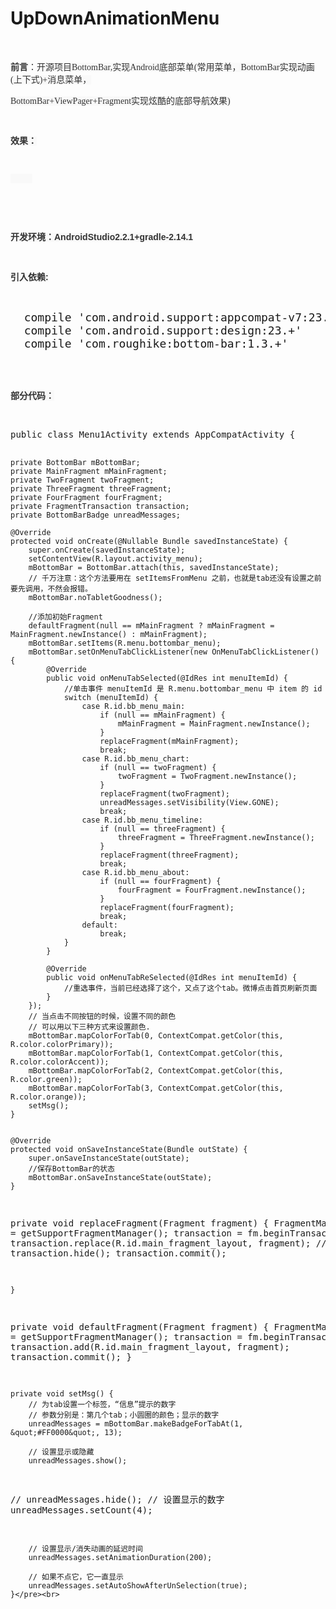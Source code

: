 # UpDownAnimationMenu

<!-- Baidu Button BEGIN -->

<div id="article_content" class="article_content">

<p><br>
</p>
<p><span style="color:rgb(51,51,51); font-family:Arial"><span style="font-size:14px"><strong>前言</strong>：</span><span style="font-family:宋体; text-align:center; background-color:rgb(249,249,249)"><span style="font-size:14px">开源项目BottomBar,实现Android底部菜单(常用菜单，BottomBar实现动画(上下式)&#43;消息菜单，</span></span></span></p>
<p><span style="color:rgb(51,51,51); font-family:Arial"><span style="font-family:宋体; text-align:center; background-color:rgb(249,249,249)"><span style="font-size:14px">BottomBar&#43;ViewPager&#43;Fragment实现炫酷的底部导航效果)</span></span></span><br>
</p>
<p><span style="color:rgb(51,51,51); font-family:Arial"><span style="font-family:宋体; text-align:center; background-color:rgb(249,249,249)"><span style="font-size:14px"><br>
</span></span></span></p>
<p><span style="color:rgb(51,51,51); font-family:Arial"><span style="font-family:宋体; text-align:center; background-color:rgb(249,249,249)"><span style="font-size:14px"><strong>效果：</strong></span></span></span></p>
<p><span style="color:rgb(51,51,51); font-family:Arial"><span style="font-family:宋体; text-align:center; background-color:rgb(249,249,249)"><span style="font-size:14px"><strong><br>
</strong></span></span></span></p>
<p style="text-align:left"><span style="color:rgb(51,51,51); font-family:Arial"><span style="font-family:宋体; text-align:center; background-color:rgb(249,249,249)"><span style="font-size:14px"><strong>&nbsp; &nbsp; &nbsp; &nbsp; &nbsp;&nbsp;<img src="http://images2015.cnblogs.com/blog/1130112/201703/1130112-20170331212642180-233844519.gif" alt=""><br>
</strong></span></span></span></p>
<p style="text-align:left"><span style="color:rgb(51,51,51); font-family:Arial"><span style="font-family:宋体; text-align:center; background-color:rgb(249,249,249)"><span style="font-size:14px"><strong><br>
</strong></span></span></span></p>
<p style="text-align:left"><span style="color:rgb(51,51,51); font-family:Arial"><span style="font-family:宋体; text-align:center; background-color:rgb(249,249,249)"><span style="font-size:14px"><strong><br>
</strong></span></span></span></p>
<p style="text-align:left"><span style="color:rgb(51,51,51); font-family:Arial"><span style="font-family:宋体; text-align:center; background-color:rgb(249,249,249)"><span style="font-size:14px"><strong><span style="color:rgb(51,51,51); font-family:&quot;Microsoft YaHei&quot;,Arial; font-size:14px">开发环境：AndroidStudio2.2.1&#43;gradle-2.14.1</span><br>
</strong></span></span></span></p>
<p style="text-align:left"><span style="color:rgb(51,51,51); font-family:Arial"><span style="font-family:宋体; text-align:center; background-color:rgb(249,249,249)"><span style="font-size:14px"><strong><span style="color:rgb(51,51,51); font-family:&quot;Microsoft YaHei&quot;,Arial; font-size:14px"><br>
</span></strong></span></span></span></p>
<p style="text-align:left"><span style="color:rgb(51,51,51); font-family:Arial"><span style="font-family:宋体; text-align:center; background-color:rgb(249,249,249)"><span style="font-size:14px"><strong><span style="color:rgb(51,51,51); font-family:&quot;Microsoft YaHei&quot;,Arial; font-size:14px">引入依赖:</span></strong></span></span></span></p>
<p><br>
</p>
<p><pre name="code" class="java"><span style="font-size:18px;">  compile 'com.android.support:appcompat-v7:23.0.0'
  compile 'com.android.support:design:23.+'
  compile 'com.roughike:bottom-bar:1.3.+'</span>
</pre><br>
<br>
</p>
<p style="text-align:left"><span><span><span><span style="text-align:center; background-color:rgb(249,249,249)"><strong><span style="color:rgb(51,51,51); font-family:&quot;Microsoft YaHei&quot;,Arial; font-size:14px"><span style="font-family:SimHei">部分代码：</span></span></strong></span></span></span></span></p>
<p style="text-align:left"><br>
</p>
<p style="text-align:left"><pre name="code" class="java">public class Menu1Activity extends AppCompatActivity {

    private BottomBar mBottomBar;
    private MainFragment mMainFragment;
    private TwoFragment twoFragment;
    private ThreeFragment threeFragment;
    private FourFragment fourFragment;
    private FragmentTransaction transaction;
    private BottomBarBadge unreadMessages;

    @Override
    protected void onCreate(@Nullable Bundle savedInstanceState) {
        super.onCreate(savedInstanceState);
        setContentView(R.layout.activity_menu);
        mBottomBar = BottomBar.attach(this, savedInstanceState);
        // 千万注意：这个方法要用在 setItemsFromMenu 之前，也就是tab还没有设置之前要先调用，不然会报错。
        mBottomBar.noTabletGoodness();

        //添加初始Fragment
        defaultFragment(null == mMainFragment ? mMainFragment = MainFragment.newInstance() : mMainFragment);
        mBottomBar.setItems(R.menu.bottombar_menu);
        mBottomBar.setOnMenuTabClickListener(new OnMenuTabClickListener() {
            @Override
            public void onMenuTabSelected(@IdRes int menuItemId) {
                //单击事件 menuItemId 是 R.menu.bottombar_menu 中 item 的 id
                switch (menuItemId) {
                    case R.id.bb_menu_main:
                        if (null == mMainFragment) {
                            mMainFragment = MainFragment.newInstance();
                        }
                        replaceFragment(mMainFragment);
                        break;
                    case R.id.bb_menu_chart:
                        if (null == twoFragment) {
                            twoFragment = TwoFragment.newInstance();
                        }
                        replaceFragment(twoFragment);
                        unreadMessages.setVisibility(View.GONE);
                        break;
                    case R.id.bb_menu_timeline:
                        if (null == threeFragment) {
                            threeFragment = ThreeFragment.newInstance();
                        }
                        replaceFragment(threeFragment);
                        break;
                    case R.id.bb_menu_about:
                        if (null == fourFragment) {
                            fourFragment = FourFragment.newInstance();
                        }
                        replaceFragment(fourFragment);
                        break;
                    default:
                        break;
                }
            }

            @Override
            public void onMenuTabReSelected(@IdRes int menuItemId) {
                //重选事件，当前已经选择了这个，又点了这个tab。微博点击首页刷新页面
            }
        });
        // 当点击不同按钮的时候，设置不同的颜色
        // 可以用以下三种方式来设置颜色.
        mBottomBar.mapColorForTab(0, ContextCompat.getColor(this, R.color.colorPrimary));
        mBottomBar.mapColorForTab(1, ContextCompat.getColor(this, R.color.colorAccent));
        mBottomBar.mapColorForTab(2, ContextCompat.getColor(this, R.color.green));
        mBottomBar.mapColorForTab(3, ContextCompat.getColor(this, R.color.orange));
        setMsg();
    }
    

    @Override
    protected void onSaveInstanceState(Bundle outState) {
        super.onSaveInstanceState(outState);
        //保存BottomBar的状态
        mBottomBar.onSaveInstanceState(outState);
    }

  
  
  private void replaceFragment(Fragment fragment) {
        FragmentManager fm = getSupportFragmentManager();
        transaction = fm.beginTransaction();
        transaction.replace(R.id.main_fragment_layout, fragment);
//        transaction.hide();
        transaction.commit();

    }



  private void defaultFragment(Fragment fragment) {
        FragmentManager fm = getSupportFragmentManager();
        transaction = fm.beginTransaction();
        transaction.add(R.id.main_fragment_layout, fragment);
        transaction.commit();
   }

    private void setMsg() {
        // 为tab设置一个标签，“信息”提示的数字
        // 参数分别是：第几个tab；小圆圈的颜色；显示的数字
        unreadMessages = mBottomBar.makeBadgeForTabAt(1, &quot;#FF0000&quot;, 13);

        // 设置显示或隐藏
        unreadMessages.show();
  //        unreadMessages.hide();
        // 设置显示的数字
        unreadMessages.setCount(4);

        // 设置显示/消失动画的延迟时间
        unreadMessages.setAnimationDuration(200);

        // 如果不点它，它一直显示
        unreadMessages.setAutoShowAfterUnSelection(true);
    }</pre><br>
<br>
</p>
  
</div>



<!-- Baidu Button END -->
